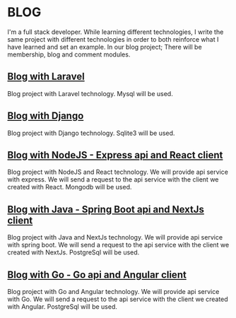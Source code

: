 # BLOG
I'm a full stack developer. While learning different technologies, I write the same project with different technologies in order to both reinforce what I have learned and set an example. In our blog project; There will be membership, blog and comment modules.

## [Blog with Laravel](https://github.com/mstgnz/blog/tree/main/laravel)
Blog project with Laravel technology. Mysql will be used.

## [Blog with Django](https://github.com/mstgnz/blog/tree/main/django)
Blog project with Django technology. Sqlite3 will be used.

## [Blog with NodeJS - Express api and React client](https://github.com/mstgnz/blog/tree/main/nodejs)
Blog project with NodeJS and React technology. We will provide api service with express. We will send a request to the api service with the client we created with React. Mongodb will be used.

## [Blog with Java - Spring Boot api and NextJs client](https://github.com/mstgnz/blog/tree/main/java)
Blog project with Java and NextJs technology. We will provide api service with spring boot. We will send a request to the api service with the client we created with NextJs. PostgreSql will be used.

## [Blog with Go - Go api and Angular client](https://github.com/mstgnz/blog/tree/main/go)
Blog project with Go and Angular technology. We will provide api service with Go. We will send a request to the api service with the client we created with Angular. PostgreSql will be used.